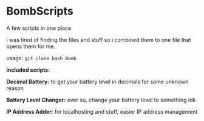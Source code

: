 # BombScripts
A few scripts in one place

i was tired of finding the files and stuff so i combined them to one file that opens them for me.

usage: `git clone bash Bomb`


**included scripts:**

**Decimal Battery:**
to get your battery level in decimals for some unknown reason

**Battery Level Changer:**
over su, change your battery level to something idk

**IP Address Adder:**
for localhosting and stuff, easier IP address management
